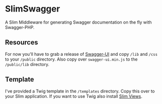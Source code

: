 # SlimSwagger
A Slim Middleware for generating Swagger documentation on the fly with Swagger-PHP.

## Resources
For now you'll have to grab a release of [Swagger-UI](https://github.com/swagger-api/swagger-ui) and copy ```/lib``` and ```/css``` to your ```/public``` directory.
Also copy over ```swagger-ui.min.js``` to the ```/public/lib``` directory.

## Template
I've provided a Twig template in the ```/templates``` directory. Copy this over to your Slim application. If you want to use Twig also install [Slim Views](https://github.com/codeguy/Slim-Views).
